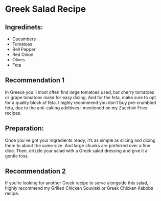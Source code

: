 # Greek Salad Recipe
## Ingredinets:
* Cucumbers
* Tomatoes
* Bell Pepper
* Red Onion
* Olives
* Feta

## Recommendation 1

In Greece you’ll most often find large tomatoes used, but cherry tomatoes or grape tomatoes make for easy dicing.
And for the feta, make sure to opt for a quality block of feta.
I highly recommend you don’t buy pre-crumbled feta, due to the anti-caking additives
I mentioned on my Zucchini Fries recipes.

## Preparation:
Once you’ve got your ingredients ready, it’s as simple as slicing and dicing them to about the same size.
And large chunks are preferred over a fine dice.
Then, drizzle your salad with a Greek salad dressing and give it a gentle toss.

## Recommendation 2
If you’re looking for another Greek recipe to serve alongside this salad,
I highly recommend my Grilled Chicken Souvlaki or Greek Chicken Kabobs recipe.